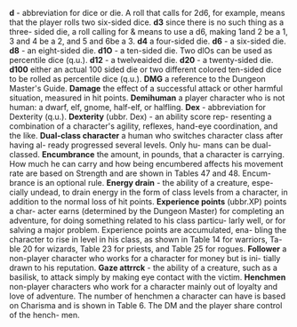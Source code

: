 
**d** - abbreviation for dice or die. A roll that
calls for 2d6, for example, means that the
player rolls two six-sided dice. 
**d3** since there is no such thing as a three-
sided die, a roll calling for & means to use a
d6, making 1and 2 be a 1, 3 and 4 be a 2,
and 5 and 6be a 3. 
**d4** a four-sided die. 
**d6** - a six-sided die. 
**d8** - an eight-sided die. 
**d1O** - a ten-sided die. Two dlOs can be used
as percentile dice (q.u.). 
**d12** - a twelveaided die. 
**d20** - a twenty-sided die. 
**d100** either an actual 100 sided die or two
different colored ten-sided dice to be rolled
as percentile dice (q.u.). 
**DMG** a reference to the Dungeon Master's
Guide. 
**Damage** the effect of a successful attack or
other harmful situation, measured in hit
points. 
**Demihuman** a player character who is not
human: a dwarf, elf, gnome, half-elf, or
halfling. 
**Dex** - abbreviation for Dexterity (q.u.). 
**Dexterity** (ubbr. Dex) - an ability score rep-
resenting a combination of a character's
agility, reflexes, hand-eye coordination, and
the like.
**Dual-class character** a human who
switches character class after having al-
ready progressed several levels. Only hu-
mans can be dual-classed. 
**Encumbrance** the amount, in pounds, that
a character is carrying. How much he can
carry and how being encumbered affects his
movement rate are based on Strength and
are shown in Tables 47 and 48. Encum-
brance is an optional rule. 
**Energy drain** - the ability of a creature, espe-
cially undead, to drain energy in the form of
class levels from a character, in addition to
the normal loss of hit points. 
**Experience points** (ubbr.XP) points a char-
acter earns (determined by the Dungeon
Master) for completing an adventure, for
doing something related to his class particu-
larly well, or for salving a major problem.
Experience points are accumulated, ena-
bling the character to rise in level in his
class, as shown in Table 14 for warriors, Ta-
ble 20 for wizards, Table 23 for priests, and
Table 25 for rogues. 
**Follower** a non-player character who
works for a character for money but is ini-
tially drawn to his reputation. 
**Gaze attrrck** - the ability of a creature, such
as a basilisk, to attack simply by making eye
contact with the victim. 
**Henchmen** non-player characters who
work for a character mainly out of loyalty
and love of adventure. The number of
henchmen a character can have is based on
Charisma and is shown in Table 6. The DM
and the player share control of the hench-
men.